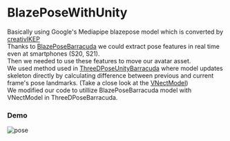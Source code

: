 # BlazePoseWithUnity

Basically using Google's Mediapipe blazepose model which is converted by [creativIKEP](https://github.com/creativeIKEP/BlazePoseBarracuda) <br>
Thanks to [BlazePoseBarracuda](https://github.com/creativeIKEP/BlazePoseBarracuda) we could extract pose features in real time even at smartphones (S20, S21). <br>
Then we needed to use these features to move our avatar asset. <br>
We used method used in [ThreeDPoseUnityBarracuda](https://github.com/digital-standard/ThreeDPoseUnityBarracuda) where model updates skeleton directly by calculating difference between previous and current frame's pose landmarks. (Take a close look at the [VNectModel](https://github.com/digital-standard/ThreeDPoseUnityBarracuda/blob/master/Assets/Scripts/VNectModel.cs))<br>
We modified our code to utillize BlazePoseBarracuda model with VNectModel in ThreeDPoseBarracuda.<br>
### Demo
![pose](https://user-images.githubusercontent.com/30307587/172511144-2891e83b-416f-4956-9a0f-f2119bd3bdd0.gif)
